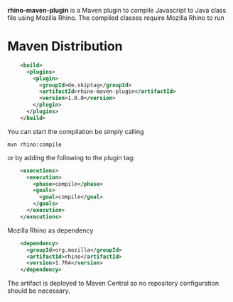 **rhino-maven-plugin** is a Maven plugin to compile Javascript to Java class file using Mozilla Rhino.
The compiled classes require Mozilla Rhino to run

Maven Distribution
==================
```xml
	<build>
	  <plugins>
	    <plugin>
	      <groupId>de.skiptag</groupId>
	      <artifactId>rhino-maven-plugin</artifactId>
	      <version>1.0.0</version>
	    </plugin>
	  </plugins>
	</build>
```
You can start the compilation be simply calling
```
mvn rhino:compile
```
or by adding the following to the plugin tag:
```xml
	<executions>
	  <execution>
	    <phase>compile</phase>
	    <goals>
	      <goal>compile</goal>
	    </goals>
	  </execution>
	</executions>
```
Mozilla Rhino as dependency
```xml
	<dependency>
	  <groupId>org.mozilla</groupId>
  	  <artifactId>rhino</artifactId>
	  <version>1.7R4</version>
	</dependency>
```
The artifact is deployed to Maven Central so no repository configuration should be necessary.


